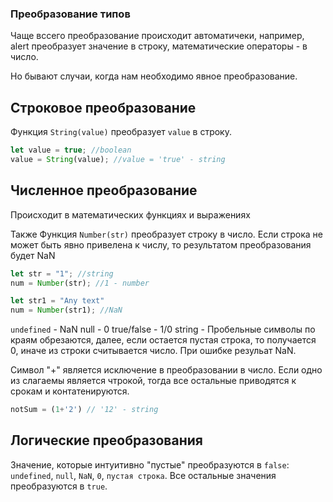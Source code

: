 ### Преобразование типов

Чаще вссего преобразование происходит автоматичеки, например, alert преобразует значение в строку, математические операторы - в число.

Но бывают случаи, когда нам необходимо явное преобразование.

## Строковое преобразование

Функция `String(value)` преобразует `value` в строку.
```js run
let value = true; //boolean
value = String(value); //value = 'true' - string
```

## Численное преобразование
Происходит в математических функциях и выражениях

Также Функция `Number(str)` преобразует строку в число.
Если строка не может быть явно привелена к числу, то результатом преобразования будет NaN

```js run
let str = "1"; //string
num = Number(str); //1 - number

let str1 = "Any text"
num = Number(str1); //NaN
```

`undefined` - NaN
null - 0
true/false - 1/0
string - Пробельные символы по краям обрезаются, далее, если остается пустая строка, то получается 0, иначе из строки считывается число. При ошибке резульат NaN.

Символ "+" является исключение в преобразовании в число.
Если одно из слагаемы является чтрокой, тогда все остальные приводятся к срокам и контатенируются.
```js run
notSum = (1+'2') // '12' - string
```

## Логические преобразования

Значение, которые интуитивно "пустые" преобразуются в `false`: `undefined`, `null`, `NaN`, `0`, `пустая строка`.
Все остальные значения преобразуются в `true`.
